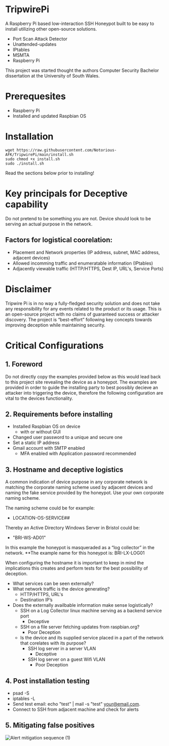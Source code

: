 # TripwirePi
A Raspberry Pi based low-interaction SSH Honeypot built to be easy to install utilizing other open-source solutions.
 * Port Scan Attack Detector
 * Unattended-updates
 * IPtables
 * MSMTA
 * Raspberry Pi

This project was started thought the authors Computer Security Bachelor dissertation at the University of South Wales.
# Prerequesites
 * Raspberry Pi
 * Installed and updated Raspbian OS

# Installation
```
wget https://raw.githubusercontent.com/Notorious-AFK/TripwirePi/main/install.sh
sudo chmod +x install.sh
sudo ./install.sh
```
Read the sections below prior to installing!

# Key principals for Deceptive capability
Do not pretend to be something you are not.
Device should look to be serving an actual purpose in the network.
## Factors for logistical coorelation:
 * Placement and Network properties (IP address, subnet, MAC address, adjacent devices)
 * Allowed incomming traffic and enumeratable information (IPtables)
 * Adjacently viewable traffic (HTTP/HTTPS, Dest IP, URL's, Service Ports)

# Disclaimer
Tripwire Pi is in no way a fully-fledged security solution and does not take any responsibility for any events related to the product or its usage. This is an open-source project with no claims of guaranteed success or attacker discovery. The project is “best-effort” following key concepts towards improving deception while maintaining security.

# Critical Configurations
## 1. Foreword
Do not directly copy the examples provided below as this would lead back to this project site revealing the device as a honeypot.
The examples are provided in order to guide the installing party to best possibly decieve an attacker into triggering the device, therefore the following configuration are vital to the devices functionality.

## 2. Requirements before installing
 * Installed Raspbian OS on device
   * with or without GUI
 * Changed user password to a unique and secure one
 * Set a static IP address
 * Gmail account with SMTP enabled
   * MFA enabled with Application password recommended

## 3. Hostname and deceptive logistics
A common indication of device purpose in any corporate network is matching the corporate naming scheme used by adjacent devices and naming the fake service provided by the honeypot. Use your own corporate naming scheme.

The naming scheme could be for example: 
 * LOCATION-OS-SERVICE##

Thereby an Active Directory Windows Server in Bristol could be: 
 * "BRI-WS-AD01"

In this example the honeypot is masqueraded as a “log collector” in the network.
**The example name for this honeypot is: BRI-LX-LOG01

When configuring the hostname it is important to keep in mind the implications this creates and perform tests for the best possibility of deception.
 * What services can be seen externally?
 * What network traffic is the device generating?
   * HTTP/HTTPS, URL's
   * Destination IP’s
 * Does the externally availbable information make sense logistically?
   * SSH on a Log Collector linux machine serving as a backend service port
     * Deceptive
   * SSH on a file server fetching updates from raspbian.org?
     * Poor Deception
   * Is the device and its supplied service placed in a part of the network that corelates with its purpose?
     * SSH log server in a server VLAN
       * Deceptive
     * SSH log server on a guest Wifi VLAN
       * Poor Deception

## 4. Post installation testing
 * psad -S
 * iptables -L
 * Send test email: echo "test" | mail -s "test" your@email.com.
 * Connect to SSH from adjacent machine and check for alerts

## 5. Mitigating false positives
![Alert mitigation sequence (1)](https://user-images.githubusercontent.com/57632518/115236940-409b2e00-a11c-11eb-9e21-193506d35f35.png)
